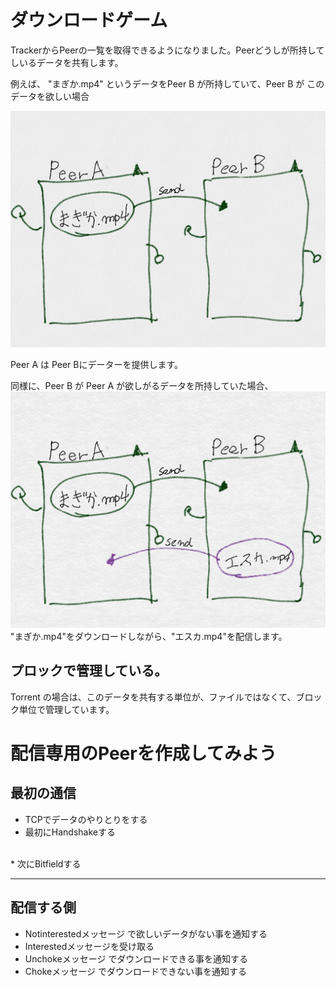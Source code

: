 # ダウンロードゲーム

TrackerからPeerの一覧を取得できるようになりました。Peerどうしが所持してしいるデータを共有します。

例えば、
"まぎか.mp4" というデータをPeer B が所持していて、Peer B が このデータを欲しい場合

![](client_a.jpg)

Peer A は Peer Bにデーターを提供します。


同様に、Peer B が Peer A が欲しがるデータを所持していた場合、
![](client_b.jpg)
"まぎか.mp4"をダウンロードしながら、"エスカ.mp4"を配信します。



## プロックで管理している。
Torrent の場合は、このデータを共有する単位が、ファイルではなくて、ブロック単位で管理しています。










# 配信専用のPeerを作成してみよう
## 最初の通信
* TCPでデータのやりとりをする
* 最初にHandshakeする
<br>
* 次にBitfieldする
<hr>






## 配信する側
* Notinterestedメッセージ で欲しいデータがない事を通知する
* Interestedメッセージを受け取る
* Unchokeメッセージ でダウンロードできる事を通知する
* Chokeメッセージ でダウンロードできない事を通知する






# 






